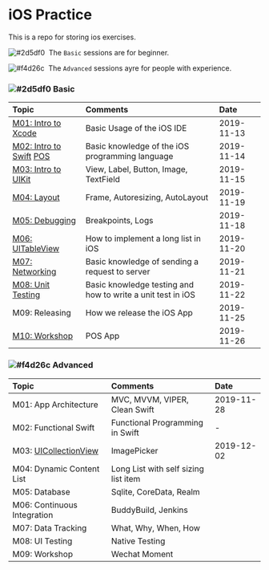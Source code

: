 # iOS Practice

This is a repo for storing ios exercises.

![#2d5df0][#2d5df0]&nbsp;&nbsp;The `Basic` sessions are for beginner.

![#f4d26c][#f4d26c]&nbsp;&nbsp;The `Advanced` sessions ayre for people with experience.

### ![#2d5df0][#2d5df0] Basic

| Topic | Comments | Date |
| :--- | :--- | :--- |
| [M01: Intro to Xcode](./Basic/P01) | Basic Usage of the iOS IDE | 2019-11-13 |
| [M02: Intro to Swift](./Basic/P02)  [POS](./Basic/POS) | Basic knowledge of the iOS programming language | 2019-11-14 |
| [M03: Intro to UIKit](./Basic/UIKitDemo) | View, Label, Button, Image, TextField | 2019-11-15 |
| [M04: Layout](./Basic/AutoLayout) | Frame, Autoresizing, AutoLayout | 2019-11-19 |
| [M05: Debugging](./Basic/M05) | Breakpoints, Logs | 2019-11-18 |
| [M06: UITableView](./Basic/UITableViewDemo) | How to implement a long list in iOS | 2019-11-20 |
| [M07: Networking](./Basic/NetworkingDemo) | Basic knowledge of sending a request to server | 2019-11-21 |
| [M08: Unit Testing](./Basic/demo_M08) | Basic knowledge testing and how to write a unit test in iOS | 2019-11-22 |
| M09: Releasing | How we release the iOS App | 2019-11-25 |
| [M10: Workshop](./Basic/POSApp) | POS App | 2019-11-26 |

### ![#f4d26c][#f4d26c] Advanced

| Topic | Comments | Date |
| :--- | :--- | :--- | 
| M01: App Architecture| MVC, MVVM, VIPER, Clean Swift | 2019-11-28 |
| M02: Functional Swift  | Functional Programming in Swift | - |
| M03: [UICollectionView](./Advanced/UICollectionViewDemo)  | ImagePicker | 2019-12-02 |
| M04: Dynamic Content List | Long List with self sizing list item |
| M05: Database | Sqlite, CoreData, Realm |
| M06: Continuous Integration | BuddyBuild, Jenkins |
| M07: Data Tracking | What, Why, When, How |
| M08: UI Testing | Native Testing |
| M09: Workshop | Wechat Moment |

<!--Parameters-->
<!--Blue-->
[#2d5df0]: https://placehold.it/15/2d5df0/000000?text=+
<!--Yellow-->
[#f4d26c]: https://placehold.it/15/f4d26c/000000?text=+

[Haha]: 1234566nmxcnvijdsaf
